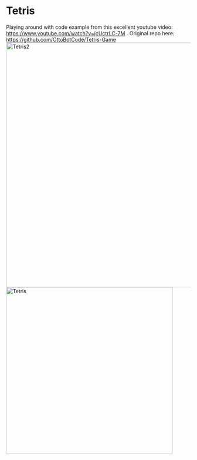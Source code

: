 # Tetris
Playing around with code example from this excellent youtube video: https://www.youtube.com/watch?v=jcUctrLC-7M . Original repo here: https://github.com/OttoBotCode/Tetris-Game
<img width="666" alt="Tetris2" src="https://user-images.githubusercontent.com/75210710/165583420-8f92e916-a5ee-4891-9407-3b26e5fbffca.png">
<img width="454" alt="Tetris" src="https://user-images.githubusercontent.com/75210710/165583115-1538758e-4b45-430e-b451-5ad3d2fa0861.png">
